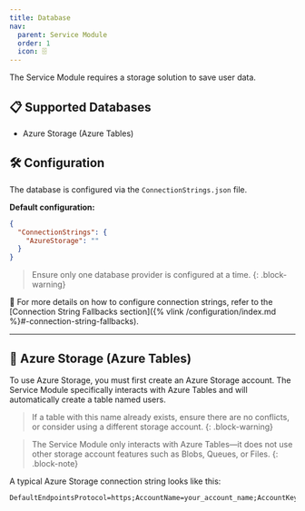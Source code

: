 ```yaml
---
title: Database
nav:
  parent: Service Module
  order: 1
  icon: 🗄️
---
```


The Service Module requires a storage solution to save user data.

## 📋 Supported Databases
- Azure Storage (Azure Tables)

## 🛠️ Configuration
The database is configured via the `ConnectionStrings.json` file.

**Default configuration:**
```json
{
  "ConnectionStrings": {
    "AzureStorage": ""
  }
}
```

> Ensure only one database provider is configured at a time.
{: .block-warning}

🔗 For more details on how to configure connection strings, refer to the 
[Connection String Fallbacks section]({% vlink /configuration/index.md %}#-connection-string-fallbacks).

---

## 🏢 Azure Storage (Azure Tables)
To use Azure Storage, you must first create an Azure Storage account. 
The Service Module specifically interacts with Azure Tables and will automatically create a table named users.

> If a table with this name already exists, ensure there are no conflicts, or consider using a different storage account.
{: .block-warning}

> The Service Module only interacts with Azure Tables—it does not use other storage account features such as Blobs, 
> Queues, or Files.
{: .block-note}

A typical Azure Storage connection string looks like this:
```text
DefaultEndpointsProtocol=https;AccountName=your_account_name;AccountKey=your_account_key;TableEndpoint=https://your_account_name.table.core.windows.net/;
```